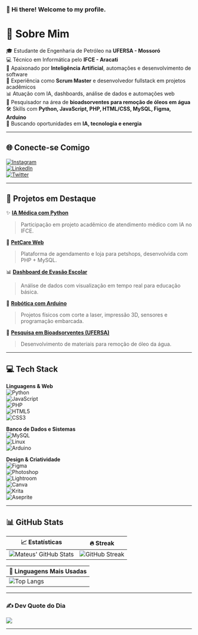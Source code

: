 ### 👋 Hi there! Welcome to my profile.

# 💫 Sobre Mim

🎓 Estudante de Engenharia de Petróleo na **UFERSA - Mossoró**<br>
💻 Técnico em Informática pelo **IFCE - Aracati**<br>
🧠 Apaixonado por **Inteligência Artificial**, automações e desenvolvimento de software<br>
🚀 Experiência como **Scrum Master** e desenvolvedor fullstack em projetos acadêmicos<br>
📊 Atuação com IA, dashboards, análise de dados e automações web<br>
🔬 Pesquisador na área de **bioadsorventes para remoção de óleos em água**<br>
🛠️ Skills com **Python, JavaScript, PHP, HTML/CSS, MySQL, Figma, Arduino**<br>
🌌 Buscando oportunidades em **IA, tecnologia e energia**<br>

---

## 🌐 Conecte-se Comigo

[![Instagram](https://img.shields.io/badge/Instagram-%23E4405F.svg?style=for-the-badge&logo=Instagram&logoColor=white)](https://instagram.com/mateus.mp4__)  
[![LinkedIn](https://img.shields.io/badge/LinkedIn-%230077B5.svg?style=for-the-badge&logo=LinkedIn&logoColor=white)](https://linkedin.com/in/mateusreboucas08)  
[![Twitter](https://img.shields.io/badge/Twitter-%231DA1F2.svg?style=for-the-badge&logo=Twitter&logoColor=white)](https://twitter.com/mateusmp4__)

---

## 🚀 Projetos em Destaque

✨ [**IA Médica com Python**](https://github.com/mateusreboucas08)  
> Participação em projeto acadêmico de atendimento médico com IA no IFCE.  

🐶 [**PetCare Web**](https://github.com/mateusreboucas08)  
> Plataforma de agendamento e loja para petshops, desenvolvida com PHP + MySQL.  

📊 [**Dashboard de Evasão Escolar**](https://github.com/mateusreboucas08)  
> Análise de dados com visualização em tempo real para educação básica.  

🤖 [**Robótica com Arduino**](https://github.com/mateusreboucas08)  
> Projetos físicos com corte a laser, impressão 3D, sensores e programação embarcada.

🌿 [**Pesquisa em Bioadsorventes (UFERSA)**](https://github.com/mateusreboucas08)  
> Desenvolvimento de materiais para remoção de óleo da água.

---

## 💻 Tech Stack

**Linguagens & Web**  
![Python](https://img.shields.io/badge/Python-3670A0?style=for-the-badge&logo=python&logoColor=ffdd54)  
![JavaScript](https://img.shields.io/badge/JavaScript-%23323330.svg?style=for-the-badge&logo=javascript&logoColor=%23F7DF1E)  
![PHP](https://img.shields.io/badge/PHP-777BB4?style=for-the-badge&logo=php&logoColor=white)  
![HTML5](https://img.shields.io/badge/HTML5-%23E34F26.svg?style=for-the-badge&logo=html5&logoColor=white)  
![CSS3](https://img.shields.io/badge/CSS3-%231572B6.svg?style=for-the-badge&logo=css3&logoColor=white)  

**Banco de Dados e Sistemas**  
![MySQL](https://img.shields.io/badge/MySQL-00758F?style=for-the-badge&logo=mysql&logoColor=white)  
![Linux](https://img.shields.io/badge/Linux-FCC624?style=for-the-badge&logo=linux&logoColor=black)  
![Arduino](https://img.shields.io/badge/Arduino-00979D.svg?style=for-the-badge&logo=Arduino&logoColor=white)

**Design & Criatividade**  
![Figma](https://img.shields.io/badge/Figma-%23F24E1E.svg?style=for-the-badge&logo=figma&logoColor=white)  
![Photoshop](https://img.shields.io/badge/Photoshop-31A8FF?style=for-the-badge&logo=Adobe%20Photoshop&logoColor=white)  
![Lightroom](https://img.shields.io/badge/Lightroom-31A8FF?style=for-the-badge&logo=Adobe%20Lightroom&logoColor=white)  
![Canva](https://img.shields.io/badge/Canva-%2300C4CC.svg?style=for-the-badge&logo=Canva&logoColor=white)  
![Krita](https://img.shields.io/badge/Krita-203759?style=for-the-badge&logo=krita&logoColor=EEF37B)  
![Aseprite](https://img.shields.io/badge/Aseprite-FFFFFF?style=for-the-badge&logo=Aseprite&logoColor=7D929E)

---

## 📊 GitHub Stats

| 📈 Estatísticas | 🔥 Streak |
|----------------|-----------|
| ![Mateus' GitHub Stats](https://github-readme-stats.vercel.app/api?username=mateusreboucas08&theme=dark&hide_border=false&show_icons=true) | ![GitHub Streak](https://github-readme-streak-stats.herokuapp.com/?user=mateusreboucas08&theme=dark&hide_border=false) |

| 🚀 Linguagens Mais Usadas |
|---------------------------|
| ![Top Langs](https://github-readme-stats.vercel.app/api/top-langs/?username=mateusreboucas08&theme=dark&hide_border=false&layout=compact) |

---

### ✍️ Dev Quote do Dia

![](https://quotes-github-readme.vercel.app/api?type=horizontal&theme=radical)

---

